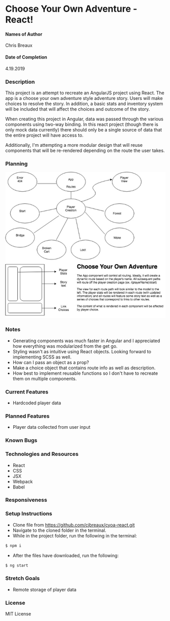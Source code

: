 # Choose Your Own Adventure - React!


#### Names of Author
Chris Breaux

#### Date of Completion

4.19.2019

### Description

This project is an attempt to recreate an AngularJS project using React. The app is a choose your own adventure style adventure story. Users will make choices to resolve the story. In addition, a basic stats and inventory system will be included that will affect the choices and outcome of the story.

When creating this project in Angular, data was passed through the various components using two-way binding. In this react project (though there is only mock data currently) there should only be a single source of data that the entire project will have access to.

Additionally, I'm attempting a more modular design that will reuse components that will be re-rendered depending on the route the user takes.

### Planning

![initial component diagram ](src/assets/img/component-diagram.jpg)

### Notes

* Generating components was much faster in Angular and I appreciated how everything was modularized from the get go.
* Styling wasn't as intuitive using React objects. Looking forward to implementing SCSS as well.
* How can I pass an object as a prop?
* Make a choice object that contains route info as well as description.
* How best to implement reusable functions so I don't have to recreate them on multiple components.

### Current Features

* Hardcoded player data

### Planned Features

* Player data collected from user input

### Known Bugs


### Technologies and Resources

* React
* CSS
* JSX
* Webpack
* Babel



### Responsiveness


### Setup Instructions

* Clone file from https://github.com/cjbreaux/cyoa-react.git
* Navigate to the cloned folder in the terminal.
* While in the project folder, run the following in the terminal:
 ```html
$ npm i
```
* After the files have downloaded, run the following:
```html
$ ng start
```

### Stretch Goals
* Remote storage of player data



### License

MIT License
